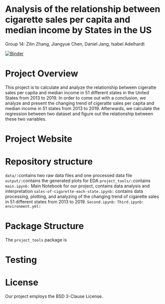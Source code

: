 # Analysis of the relationship between cigarette sales per capita and median income by States in the US
Group 14: Zilin Zhang, Jiangyue Chen, Daniel Jang, Isabel Adelhardt


[![Binder](https://mybinder.org/badge_logo.svg)](https://mybinder.org/v2/gh/UCB-stat-159-s23/hw04-Group14/HEAD?labpath=main.ipynb)

# Project Overview

This project is to calculate and analyze the relationship between cigeratte sales per capita and median income in 51 different states in the United States from 2013 to 2019. In order to come out with a conclusion, we analyze and present the changing trend of cigeratte sales per capita and median income in 51 states from 2013 to 2019. Afterwards, we calculate the regression between two dataset and figure out the relationship between these two variables. 

# Project Website


# Repository structure
`data/:`contains two raw data files and one processed data file
`output/:`contains the generated plots for EDA
`project_tools/:`contains
`main.ipynb:` Main Notebook for our project, contains data analysis and interpretation
`sales-of-cigarette-each-state.ipynb:` contains data processing, plotting, and analyzing of the changing trend of cigarette sales in 51 different states from 2013 to 2019. 
`Second.ipynb:`
`Third.ipynb:`
`environment.yml:`

# Package Structure
The `project_tools` package is 

# Testing

# License
Our project employs the BSD 3-Clause License.



